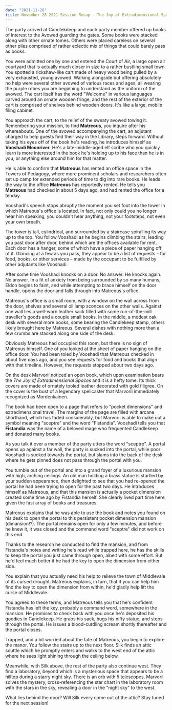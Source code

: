 ```yaml
---
date: "2021-11-28"
title: November 28 2021 Session Recap - The Joy of Extradimensional Spaces
---
```


The party arrived at Candlekdeep and each party member offered up books of interest to the Avowed guarding the gates. Some books were stacked along with other ornate tomes. Others were placed careless on several other piles comprised of rather eclectic mix of things that could barely pass as books. 

You were admitted one by one and entered the Court of Air, a large open air courtyard that is actually much closer in size to a rather bustling small town. You spotted a rickshaw-like cart made of heavy wood being pulled by a very exhausted, young avowed. Walking alongside but offering absolutely no help were several other avowed of various races and ages, all wearing the purple robes you are beginning to understand as the uniform of the avowed. The cart itself has the word "Welcome" in various languages carved around an ornate wooden fringe, and the rest of the exterior of the cart is comprised of shelves behind wooden doors. It's like a large, mobile filing cabinet. 

You approach the cart, to the relief of the sweaty avowed towing it. Remembering your mission, to find **Matreous**, you inquire after his whereabouts. One of the avowed accompanying the cart, an adjutant charged to help guests find their way in the Library, steps forward. Without taking his eyes off of the book he's reading, he introduces himself as **Vooshadi Moonriver**. He's a late-middle-aged elf scribe who you quickly learn is more interested in the book he's holding up to his face than he is in you, or anything else around him for that matter. 

He is able to confirm that **Matreous** has rented an office space in the Towers of Pedagogy, where more prominent scholars and researchers often set up camp for extended periods of time to dig into rare books. He leads the way to the office **Matreous** has reportedly rented. He tells you **Matreous** had checked in about 5 days ago, and had rented the office for a tenday. 

Vooshadi's speech stops abruptly the moment you set foot into the tower in which Matreous's office is located. In fact, not only could you no longer hear him speaking, you couldn't hear anything, not your footsteps, not even your own breath. 

The tower is tall, cylindrical, and surrounded by a staircase spiralling its way up to the top. You follow Vooshadi as he begins climbing the stairs, leading you past door after door, behind which are the offices available for rent. Each door has a hanger, some of which have a piece of paper hanging off of it. Glancing at a few as you pass, they appear to be a list of requests – for food, books, or other services – made by the occupant to be fulfilled by other adjutants like Vooshadi. 

After some time Vooshadi knocks on a door. No answer. He knocks again. No answer. In a fit of anxiety from being surrounded by so many humans, Eldon begins to faint, and while attempting to brace himself on the door handle, opens the door and falls through into Matreous's office. 

Matreous's office is a small room, with a window on the wall across from the door, shelves and several oil lamp sconces on the other walls. Against one wall lies a well-worn leather sack filled with some run-of-the-mill traveller's goods and a couple small books. In the middle, a modest oak desk with several more books, some bearing the Candlekeep stamp, others likely brought here by Matreous. Several dishes with nothing more than a few crumbs are stacked along one side of the desk. 

Obviously Matreous had occupied this room, but there is no sign of Matreous himself. One of you looked at the sheet of paper hanging on the office door. You had been toled by Vooshadi that  Matreous checked in about five days ago, and you see requests for food and books that align with that timeline. However, the requests stopped about two days ago. 

On the desk Marvoril noticed an open book, which upon examination bears the _The Joy of Extradimensional Spaces_ and it is a hefty tome. Its thick covers are made of ornately tooled leather decorated with gold filigree. On the cover is the bust of a legendary spellcaster that Marvoril immediately recognized as Mordenkainen. 

The book had been open to a page that refers to "pocket dimensions" and extradimensional travel. The margins of the page are filled with arcane shorthand, which has faded considerably, but Marvoril is able to make out a symbol meaning "sceptre" and the word "Fistandia". Vooshadi tells you that **Fistandia** was the name of a beloved mage who frequented Candlekeep and donated many books. 

As you talk it over a member of the party utters the word "sceptre". A portal opens up against a far wall, the party is sucked into the portal, while poor Vooshadi is sucked towards the portal, but slams into the back of the desk where he gets pinned does not pass through the portal with you. 

You tumble out of the portal and into a grand foyer of a luxurious mansion with high, arching ceilings. An old man holding a brass statue is startled by your sudden appearance, then delighted to see that you had re-opened the portal he had been trying to open for the past two days. He introduces himself as Matreous, and that this mansion is actually a pocket dimension created some time ago by Fistandia herself. She clearly lived part time here, given the fast array of books and treasures. 

Matreous explains that he was able to use the book and notes you found on his desk to open the portal to this persistent pocket dimension mansion (dimansion!?). The portal remains open for only a few minutes, and before he knew it, it was closed and the command word "sceptre" did not work on this end. 

Thanks to the research he conducted to find the mansion, and from Fistandia's notes and writing he's read while trapped here, he has the skills to keep the portal you just came through open, albeit with some effort. But he'd feel much better if he had the key to open the dimension from either side. 

You explain that you actually need his help to relieve the town of Middlevale of its cursed drought. Matreous explains, in turn, that if you can help him find the key to open the dimension from within, he'd gladly help lift the curse of Middlevale. 

You agreed to these terms, and Matreous tells you that he's confident Fistandia has left the key, probably a command word, somewhere in the mansion. He promises to check back with you once he's deposited his goodies in Candlekeep. He grabs his sack, hugs his nifty statue, and steps through the portal. He issues a blood-curdling scream shortly thereafter and the portal closes.

Trapped, and a bit worried about the fate of Matreous, you begin to explore the manor. You follow the stairs up to the next floor. Silk finds an attic scuttle which he promptly enters and walks to the west end of the attic where he sees light shining through the ceiling below.

Meanwhile, with Silk above, the rest of the party also continue west. They find a laboratory, beyond which is a mysterious space that appears to be a hilltop during a starry night sky. There is an orb with 5 telescopes. Marvoril solves the mystery, cross-referencing the star chart in the laboratory room with the stars in the sky, revealing a door in the "night sky" to the west. 

What lies behind the door? Will Silk every come out of the attic? Stay tuned for the next session!